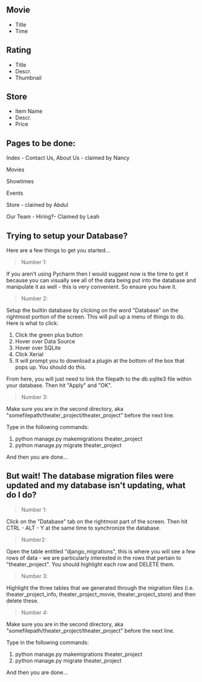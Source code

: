 Movie
-------

* Title
* Time

Rating
-----

* Title
* Descr.
* Thumbnail

Store
-----

* Item Name
* Descr.
* Price

Pages to be done:
--------

Index - Contact Us, About Us - claimed by Nancy

Movies

Showtimes

Events

Store - claimed by Abdul

Our Team - Hiring?- Claimed by Leah 

Trying to setup your Database?
-----------------------------

Here are a few things to get you started...

>Number 1: 

If you aren't using Pycharm then I would suggest now is the time to get it because you can visually see all of the data
being put into the database and manipulate it as well - this is very convenient. So ensure you have it.

>Number 2:

Setup the builtin database by clicking on the word "Database" on the rightmost portion of the screen. This will pull up a menu of things to do. Here is what to click:

1. Click the green plus button
2. Hover over Data Source
3. Hover over SQLite
4. Click Xerial
5. It will prompt you to download a plugin at the bottom of the box that pops up. You should do this.

From here, you will just need to link the filepath to the db.sqlite3 file within your database. Then hit "Apply" and "OK".

>Number 3:

Make sure you are in the second directory, aka "somefilepath/theater_project/theater_project" before the next line.

Type in the following commands:

1. python manage.py makemigrations theater_project
2. python manage.py migrate theater_project

And then you are done...

But wait! The database migration files were updated and my database isn't updating, what do I do?
----------------

>Number 1:

Click on the "Database" tab on the rightmost part of the screen. Then hit CTRL - ALT - Y at the same time to synchronize the database.

>Number2:

Open the table entitled "django_migrations", this is where you will see a few rows of data - we are particularly interested in the rows that pertain to "theater_project". You should highlight each row and DELETE them.

>Number 3:

Highlight the three tables that we generated through the migration files (i.e. theater_project_info, theater_project_movie, theater_project_store) and then delete these.

>Number 4:

Make sure you are in the second directory, aka "somefilepath/theater_project/theater_project" before the next line.

Type in the following commands:

1. python manage.py makemigrations theater_project
2. python manage.py migrate theater_project

And then you are done...
